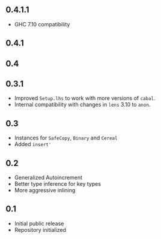 0.4.1.1
----
* GHC 7.10 compatibility

0.4.1
----

0.4
----

0.3.1
-----
* Improved `Setup.lhs` to work with more versions of `cabal`.
* Internal compatibility with changes in `lens` 3.10 to `anon`.

0.3
---
* Instances for `SafeCopy`, `Binary` and `Cereal`
* Added `insert'`

0.2
---
* Generalized Autoincrement
* Better type inference for key types
* More aggressive inlining

0.1
---
* Initial public release
* Repository initialized
